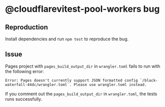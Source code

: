 # @cloudflarevitest-pool-workers bug

## Reproduction

Install dependencies and run `npm test` to reproduce the bug.


## Issue

Pages project with `pages_build_output_dir` in `wrangler.toml` fails to run with the following error:

```
Error: Pages doesn't currently support JSON formatted config `/black-waterfall-44dc/wrangler.toml`. Please use wrangler.toml instead.
```

If you comment out the `pages_build_output_dir` in `wrangler.toml`, the tests runs successfully.
